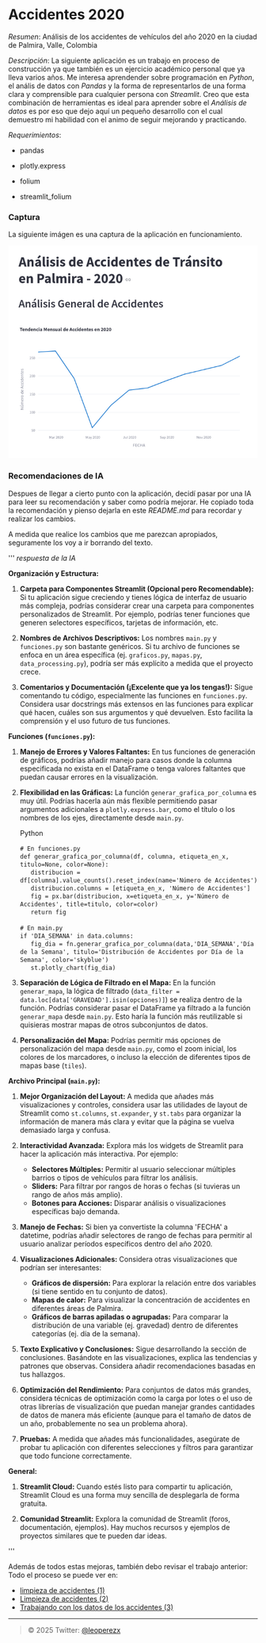 # Accidentes 2020

*Resumen*: Análisis de los accidentes de vehículos del año 2020 en la ciudad de Palmira, Valle, Colombia

*Descripción*: La siguiente aplicación es un trabajo en proceso de construcción ya que también es un ejercicio académico personal que ya lleva varios años. Me interesa aprendender sobre programación en _Python_, el anális de datos con _Pandas_ y la forma de representarlos de una forma clara y comprensible para cualquier persona con *Streamlit*. Creo que esta combinación de herramientas es ideal para aprender sobre el _Análisis de datos_ es por eso que dejo aquí un pequeño desarrollo con el cual demuestro mi habilidad con el animo de seguir mejorando y practicando.  

*Requerimientos*:

- pandas

- plotly.express

- folium

- streamlit_folium

### Captura

La siguiente imágen es una captura de la aplicación en funcionamiento. 

<img title="" src="add/Captura.png" alt="" width="659" data-align="center">

### Recomendaciones de IA

Despues de llegar a cierto punto con la aplicación, decidí pasar por una IA para leer su recomendación y saber como podría mejorar. He copiado toda la recomendación y pienso dejarla en este _README.md_ para recordar y realizar los cambios.

A medida que realice los cambios que me parezcan apropiados, seguramente los voy a ir borrando del texto.

''' _respuesta de la IA_

**Organización y Estructura:**

1. **Carpeta para Componentes Streamlit (Opcional pero Recomendable):** Si tu aplicación sigue creciendo y tienes lógica de interfaz de usuario más compleja, podrías considerar crear una carpeta para componentes personalizados de Streamlit. Por ejemplo, podrías tener funciones que generen selectores específicos, tarjetas de información, etc.

2. **Nombres de Archivos Descriptivos:** Los nombres `main.py` y `funciones.py` son bastante genéricos. Si tu archivo de funciones se enfoca en un área específica (ej. `graficos.py`, `mapas.py`, `data_processing.py`), podría ser más explícito a medida que el proyecto crece.

3. **Comentarios y Documentación (¡Excelente que ya los tengas!):** Sigue comentando tu código, especialmente las funciones en `funciones.py`. Considera usar docstrings más extensos en las funciones para explicar qué hacen, cuáles son sus argumentos y qué devuelven. Esto facilita la comprensión y el uso futuro de tus funciones.

**Funciones (`funciones.py`):**

1. **Manejo de Errores y Valores Faltantes:** En tus funciones de generación de gráficos, podrías añadir manejo para casos donde la columna especificada no exista en el DataFrame o tenga valores faltantes que puedan causar errores en la visualización.

2. **Flexibilidad en las Gráficas:** La función `generar_grafica_por_columna` es muy útil. Podrías hacerla aún más flexible permitiendo pasar argumentos adicionales a `plotly.express.bar`, como el título o los nombres de los ejes, directamente desde `main.py`.
   
   Python
   
   ```
   # En funciones.py
   def generar_grafica_por_columna(df, columna, etiqueta_en_x, titulo=None, color=None):
      distribucion = df[columna].value_counts().reset_index(name='Número de Accidentes')
      distribucion.columns = [etiqueta_en_x, 'Número de Accidentes']
      fig = px.bar(distribucion, x=etiqueta_en_x, y='Número de Accidentes', title=titulo, color=color)
      return fig
   
   # En main.py
   if 'DIA_SEMANA' in data.columns:
      fig_dia = fn.generar_grafica_por_columna(data,'DIA_SEMANA','Día de la Semana', titulo='Distribución de Accidentes por Día de la Semana', color='skyblue')
      st.plotly_chart(fig_dia)
   ```

3. **Separación de Lógica de Filtrado en el Mapa:** En la función `generar_mapa`, la lógica de filtrado (`data_filter = data.loc[data['GRAVEDAD'].isin(opciones)]`) se realiza dentro de la función. Podrías considerar pasar el DataFrame ya filtrado a la función `generar_mapa` desde `main.py`. Esto haría la función más reutilizable si quisieras mostrar mapas de otros subconjuntos de datos.

4. **Personalización del Mapa:** Podrías permitir más opciones de personalización del mapa desde `main.py`, como el zoom inicial, los colores de los marcadores, o incluso la elección de diferentes tipos de mapas base (`tiles`).

**Archivo Principal (`main.py`):**

1. **Mejor Organización del Layout:** A medida que añades más visualizaciones y controles, considera usar las utilidades de layout de Streamlit como `st.columns`, `st.expander`, y `st.tabs` para organizar la información de manera más clara y evitar que la página se vuelva demasiado larga y confusa.

2. **Interactividad Avanzada:** Explora más los widgets de Streamlit para hacer la aplicación más interactiva. Por ejemplo:
   
   - **Selectores Múltiples:** Permitir al usuario seleccionar múltiples barrios o tipos de vehículos para filtrar los análisis.
   - **Sliders:** Para filtrar por rangos de horas o fechas (si tuvieras un rango de años más amplio).
   - **Botones para Acciones:** Disparar análisis o visualizaciones específicas bajo demanda.

3. **Manejo de Fechas:** Si bien ya convertiste la columna 'FECHA' a datetime, podrías añadir selectores de rango de fechas para permitir al usuario analizar períodos específicos dentro del año 2020.

4. **Visualizaciones Adicionales:** Considera otras visualizaciones que podrían ser interesantes:
   
   - **Gráficos de dispersión:** Para explorar la relación entre dos variables (si tiene sentido en tu conjunto de datos).
   - **Mapas de calor:** Para visualizar la concentración de accidentes en diferentes áreas de Palmira.
   - **Gráficos de barras apiladas o agrupadas:** Para comparar la distribución de una variable (ej. gravedad) dentro de diferentes categorías (ej. día de la semana).

5. **Texto Explicativo y Conclusiones:** Sigue desarrollando la sección de conclusiones. Basándote en las visualizaciones, explica las tendencias y patrones que observas. Considera añadir recomendaciones basadas en tus hallazgos.

6. **Optimización del Rendimiento:** Para conjuntos de datos más grandes, considera técnicas de optimización como la carga por lotes o el uso de otras librerías de visualización que puedan manejar grandes cantidades de datos de manera más eficiente (aunque para el tamaño de datos de un año, probablemente no sea un problema ahora).

7. **Pruebas:** A medida que añades más funcionalidades, asegúrate de probar tu aplicación con diferentes selecciones y filtros para garantizar que todo funcione correctamente.

**General:**

1. **Streamlit Cloud:** Cuando estés listo para compartir tu aplicación, Streamlit Cloud es una forma muy sencilla de desplegarla de forma gratuita.

2. **Comunidad Streamlit:** Explora la comunidad de Streamlit (foros, documentación, ejemplos). Hay muchos recursos y ejemplos de proyectos similares que te pueden dar ideas.

'''

Además de todos estas mejoras, también debo revisar el trabajo anterior:
Todo el proceso se puede ver en: 
- [limpieza de accidentes (1)](https://www.kaggle.com/code/leonardoperezhurtado/limpieza-accidentes-palmira-1) 
- [Limpieza de accidentes (2)](https://www.kaggle.com/code/leonardoperezhurtado/limpieza-accidentes-palmira-2)
- [Trabajando con los datos de los accidentes (3)](https://www.kaggle.com/code/leonardoperezhurtado/datos-accidentes-palmira-3)
---

> &copy; 2025 Twitter: [@leoperezx](https://twitter.com/leoperezx)
